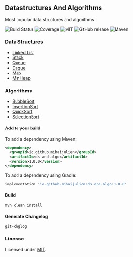 ## Datastructures And Algorithms
Most popular data structures and algorithms

![Build Status](https://travis-ci.com/mihaijulien/datastructures-algorithms.svg?branch=main)
![Coverage](https://img.shields.io/codecov/c/github/mihaijulien/datastructures-algorithms)
![MIT](https://img.shields.io/github/license/mihaijulien/datastructures-algorithms)
![GitHub release](https://img.shields.io/github/v/release/mihaijulien/datastructures-algorithms)
![Maven](https://img.shields.io/maven-central/v/io.github.mihaijulien/ds-and-algo)

### Data Structures

* [Linked List](https://github.com/mihaijulien/datastructures-algorithms/blob/main/src/main/java/io/github/mihaijulien/datastructures/LinkedList.java)
* [Stack](https://github.com/mihaijulien/datastructures-algorithms/blob/main/src/main/java/mihaijulien/eu/datastructures/Stack.java)
* [Queue](https://github.com/mihaijulien/datastructures-algorithms/blob/main/src/main/java/mihaijulien/eu/datastructures/Queue.java)
* [Deque](https://github.com/mihaijulien/datastructures-algorithms/blob/main/src/main/java/mihaijulien/eu/datastructures/Deque.java)
* [Map](https://github.com/mihaijulien/datastructures-algorithms/blob/main/src/main/java/mihaijulien/eu/datastructures/Map.java)
* [MinHeap](https://github.com/mihaijulien/datastructures-algorithms/blob/main/src/main/java/mihaijulien/eu/datastructures/MinHeap.java)

### Algorithms

* [BubbleSort](https://github.com/mihaijulien/datastructures-algorithms/blob/main/src/main/java/mihaijulien/eu/algorithms/sorting/BubbleSort.java)
* [InsertionSort](https://github.com/mihaijulien/datastructures-algorithms/blob/main/src/main/java/mihaijulien/eu/algorithms/sorting/InsertionSort.java)
* [QuickSort](https://github.com/mihaijulien/datastructures-algorithms/blob/main/src/main/java/mihaijulien/eu/algorithms/sorting/QuickSort.java)
* [SelectionSort](https://github.com/mihaijulien/datastructures-algorithms/blob/main/src/main/java/mihaijulien/eu/algorithms/sorting/SelectionSort.java)

#### Add to your build

To add a dependency using Maven:
```xml
<dependency>
  <groupId>io.github.mihaijulien</groupId>
  <artifactId>ds-and-algo</artifactId>
  <version>1.0.0</version>
</dependency>
```

To add a dependency using Gradle:
```groovy
implementation 'io.github.mihaijulien:ds-and-algo:1.0.0'
```

#### Build

`mvn clean install`

#### Generate Changelog
`git-chglog`

### License

Licensed under [MIT](https://github.com/mihaijulien/datastructures-algorithms/blob/main/LICENSE).